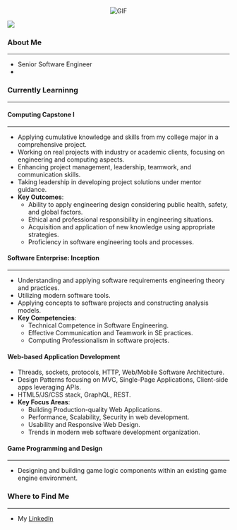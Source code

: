 <p align="center">
  <img src="https://media.giphy.com/media/ko7twHhomhk8E/giphy.gif" alt="GIF">
</p>


![](https://komarev.com/ghpvc/?username=bstuva&color=green&label=Visitors&style=flat-square)

### About Me
--------------
* Senior Software Engineer
* 

### Currently Learninng
----------------------------------
#### Computing Capstone I
-----------------------------
- Applying cumulative knowledge and skills from my college major in a comprehensive project. 
- Working on real projects with industry or academic clients, focusing on engineering and computing aspects.
- Enhancing project management, leadership, teamwork, and communication skills.
- Taking leadership in developing project solutions under mentor guidance.
- **Key Outcomes**:
  - Ability to apply engineering design considering public health, safety, and global factors.
  - Ethical and professional responsibility in engineering situations.
  - Acquisition and application of new knowledge using appropriate strategies.
  - Proficiency in software engineering tools and processes.

#### Software Enterprise: Inception
------------------------------------
- Understanding and applying software requirements engineering theory and practices.
- Utilizing modern software tools.
- Applying concepts to software projects and constructing analysis models.
- **Key Competencies**:
  - Technical Competence in Software Engineering.
  - Effective Communication and Teamwork in SE practices.
  - Computing Professionalism in software projects.

#### Web-based Application Development

- Threads, sockets, protocols, HTTP, Web/Mobile Software Architecture.
- Design Patterns focusing on MVC, Single-Page Applications, Client-side apps leveraging APIs.
- HTML5/JS/CSS stack, GraphQL, REST.
- **Key Focus Areas**:
  - Building Production-quality Web Applications.
  - Performance, Scalability, Security in web development.
  - Usability and Responsive Web Design.
  - Trends in modern web software development organization.

#### Game Programming and Design
---------------------------------
- Designing and building game logic components within an existing game engine environment.

### Where to Find Me
----------------------
* My [LinkedIn](https://www.linkedin.com/in/brayden-stuva/)
